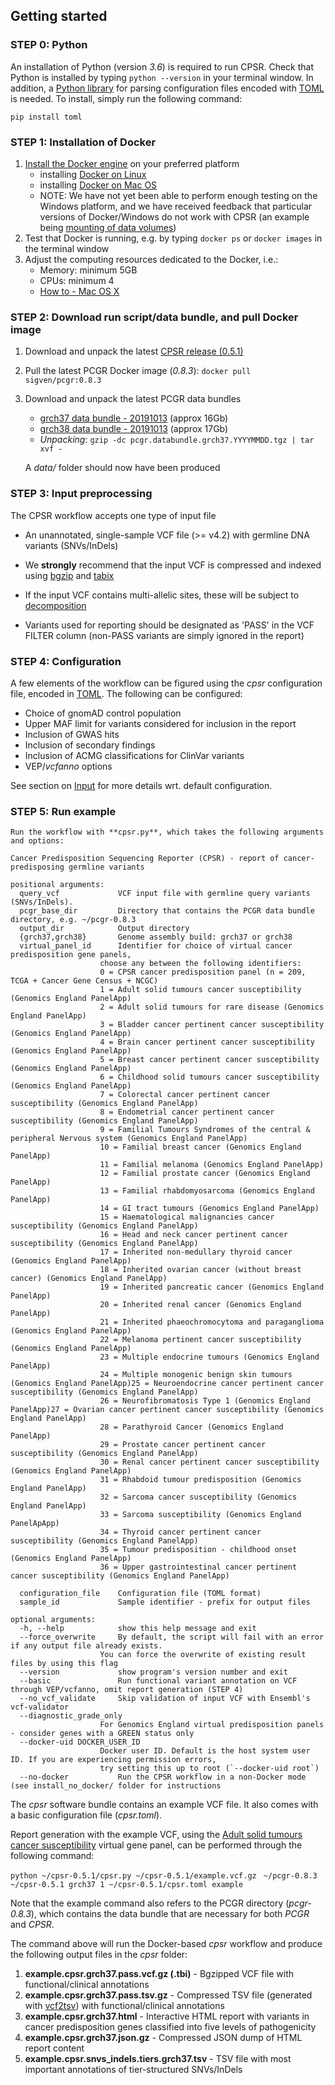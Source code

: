 ## Getting started


### STEP 0: Python

An installation of Python (version _3.6_) is required to run CPSR. Check that Python is installed by typing `python --version` in your terminal window. In addition, a [Python library](https://github.com/uiri/toml) for parsing configuration files encoded with [TOML](https://github.com/toml-lang/toml) is needed. To install, simply run the following command:

	pip install toml

### STEP 1: Installation of Docker

1. [Install the Docker engine](https://docs.docker.com/engine/installation/) on your preferred platform
	- installing [Docker on Linux](https://docs.docker.com/engine/installation/linux/)
	- installing [Docker on Mac OS](https://docs.docker.com/engine/installation/mac/)
	- NOTE: We have not yet been able to perform enough testing on the Windows platform, and we have received feedback that particular versions of Docker/Windows do not work with CPSR (an example being [mounting of data volumes](https://github.com/docker/toolbox/issues/607))
2. Test that Docker is running, e.g. by typing `docker ps` or `docker images` in the terminal window
3. Adjust the computing resources dedicated to the Docker, i.e.:
	- Memory: minimum 5GB
	- CPUs: minimum 4
	- [How to - Mac OS X](https://docs.docker.com/docker-for-mac/#advanced)

### STEP 2: Download run script/data bundle, and pull Docker image

1. Download and unpack the latest [CPSR release (0.5.1)](https://github.com/sigven/cpsr/releases/tag/v0.5.1)
2. Pull the latest PCGR Docker image (*0.8.3*): `docker pull sigven/pcgr:0.8.3`
3. Download and unpack the latest PCGR data bundles
	* [grch37 data bundle - 20191013](https://drive.google.com/open?id=17DUuy4Z_zid6YIvT8SSYqVzrpzZcoS1i) (approx 16Gb)
	* [grch38 data bundle - 20191013](https://drive.google.com/open?id=1tuKOmExGRCwte4rrP7yKogCxnq6I4fiH) (approx 17Gb)
	* *Unpacking*: `gzip -dc pcgr.databundle.grch37.YYYYMMDD.tgz | tar xvf -`

 	A _data/_ folder should now have been produced

### STEP 3: Input preprocessing

The CPSR workflow accepts one type of input file

* An unannotated, single-sample VCF file (>= v4.2) with germline DNA variants (SNVs/InDels)

* We __strongly__ recommend that the input VCF is compressed and indexed using [bgzip](http://www.htslib.org/doc/tabix.html) and [tabix](http://www.htslib.org/doc/tabix.html)
* If the input VCF contains multi-allelic sites, these will be subject to [decomposition](http://genome.sph.umich.edu/wiki/Vt#Decompose)

* Variants used for reporting should be designated as 'PASS' in the VCF FILTER column (non-PASS variants are simply ignored in the report)

### STEP 4: Configuration

A few elements of the workflow can be figured using the *cpsr* configuration file, encoded in [TOML](https://github.com/toml-lang/toml). The following can be configured:

* Choice of gnomAD control population
* Upper MAF limit for variants considered for inclusion in the report
* Inclusion of GWAS hits
* Inclusion of secondary findings
* Inclusion of ACMG classifications for ClinVar variants
* VEP/_vcfanno_ options

See section on [Input](input.html) for more details wrt. default configuration.

### STEP 5: Run example

	Run the workflow with **cpsr.py**, which takes the following arguments and options:

	Cancer Predisposition Sequencing Reporter (CPSR) - report of cancer-predisposing germline variants

	positional arguments:
	  query_vcf             VCF input file with germline query variants (SNVs/InDels).
	  pcgr_base_dir         Directory that contains the PCGR data bundle directory, e.g. ~/pcgr-0.8.3
	  output_dir            Output directory
	  {grch37,grch38}       Genome assembly build: grch37 or grch38
	  virtual_panel_id      Identifier for choice of virtual cancer predisposition gene panels,
						choose any between the following identifiers:
					    0 = CPSR cancer predisposition panel (n = 209, TCGA + Cancer Gene Census + NCGC)
					    1 = Adult solid tumours cancer susceptibility (Genomics England PanelApp)
					    2 = Adult solid tumours for rare disease (Genomics England PanelApp)
					    3 = Bladder cancer pertinent cancer susceptibility (Genomics England PanelApp)
					    4 = Brain cancer pertinent cancer susceptibility (Genomics England PanelApp)
					    5 = Breast cancer pertinent cancer susceptibility (Genomics England PanelApp)
					    6 = Childhood solid tumours cancer susceptibility (Genomics England PanelApp)
					    7 = Colorectal cancer pertinent cancer susceptibility (Genomics England PanelApp)
					    8 = Endometrial cancer pertinent cancer susceptibility (Genomics England PanelApp)
					    9 = Familial Tumours Syndromes of the central & peripheral Nervous system (Genomics England PanelApp)
					    10 = Familial breast cancer (Genomics England PanelApp)
					    11 = Familial melanoma (Genomics England PanelApp)
					    12 = Familial prostate cancer (Genomics England PanelApp)
					    13 = Familial rhabdomyosarcoma (Genomics England PanelApp)
					    14 = GI tract tumours (Genomics England PanelApp)
					    15 = Haematological malignancies cancer susceptibility (Genomics England PanelApp)
					    16 = Head and neck cancer pertinent cancer susceptibility (Genomics England PanelApp)
					    17 = Inherited non-medullary thyroid cancer (Genomics England PanelApp)
					    18 = Inherited ovarian cancer (without breast cancer) (Genomics England PanelApp)
					    19 = Inherited pancreatic cancer (Genomics England PanelApp)
					    20 = Inherited renal cancer (Genomics England PanelApp)
					    21 = Inherited phaeochromocytoma and paraganglioma (Genomics England PanelApp)
					    22 = Melanoma pertinent cancer susceptibility (Genomics England PanelApp)
					    23 = Multiple endocrine tumours (Genomics England PanelApp)
					    24 = Multiple monogenic benign skin tumours (Genomics England PanelApp)25 = Neuroendocrine cancer pertinent cancer susceptibility (Genomics England PanelApp)
					    26 = Neurofibromatosis Type 1 (Genomics England PanelApp)27 = Ovarian cancer pertinent cancer susceptibility (Genomics England PanelApp)
					    28 = Parathyroid Cancer (Genomics England PanelApp)
					    29 = Prostate cancer pertinent cancer susceptibility (Genomics England PanelApp)
					    30 = Renal cancer pertinent cancer susceptibility (Genomics England PanelApp)
					    31 = Rhabdoid tumour predisposition (Genomics England PanelApp)
					    32 = Sarcoma cancer susceptibility (Genomics England PanelApp)
					    33 = Sarcoma susceptibility (Genomics England PanelApApp)
					    34 = Thyroid cancer pertinent cancer susceptibility (Genomics England PanelApp)
					    35 = Tumour predisposition - childhood onset (Genomics England PanelApp)
					    36 = Upper gastrointestinal cancer pertinent cancer susceptibility (Genomics England PanelApp)

	  configuration_file    Configuration file (TOML format)
	  sample_id             Sample identifier - prefix for output files

	optional arguments:
	  -h, --help            show this help message and exit
	  --force_overwrite     By default, the script will fail with an error if any output file already exists.
						You can force the overwrite of existing result files by using this flag
	  --version             show program's version number and exit
	  --basic               Run functional variant annotation on VCF through VEP/vcfanno, omit report generation (STEP 4)
	  --no_vcf_validate     Skip validation of input VCF with Ensembl's vcf-validator
	  --diagnostic_grade_only
					    For Genomics England virtual predisposition panels - consider genes with a GREEN status only
	  --docker-uid DOCKER_USER_ID
					    Docker user ID. Default is the host system user ID. If you are experiencing permission errors,
						try setting this up to root (`--docker-uid root`)
	  --no-docker           Run the CPSR workflow in a non-Docker mode (see install_no_docker/ folder for instructions


The *cpsr* software bundle contains an example VCF file. It also comes with a basic configuration file (*cpsr.toml*).

Report generation with the example VCF, using the [Adult solid tumours cancer susceptibility](https://panelapp.genomicsengland.co.uk/panels/245/) virtual gene panel, can be performed through the following command:

`python ~/cpsr-0.5.1/cpsr.py ~/cpsr-0.5.1/example.vcf.gz`
` ~/pcgr-0.8.3 ~/cpsr-0.5.1 grch37 1 ~/cpsr-0.5.1/cpsr.toml example`

Note that the example command also refers to the PCGR directory (*pcgr-0.8.3*), which contains the data bundle that are necessary for both *PCGR* and *CPSR*.

The command above will run the Docker-based *cpsr* workflow and produce the following output files in the _cpsr_ folder:

  1. __example.cpsr.grch37.pass.vcf.gz (.tbi)__ - Bgzipped VCF file with functional/clinical annotations
  2. __example.cpsr.grch37.pass.tsv.gz__ - Compressed TSV file (generated with [vcf2tsv](https://github.com/sigven/vcf2tsv)) with functional/clinical annotations
  3. __example.cpsr.grch37.html__ - Interactive HTML report with variants in cancer predisposition genes classified into five levels of pathogenicity
  4. __example.cpsr.grch37.json.gz__ - Compressed JSON dump of HTML report content
  5. __example.cpsr.snvs_indels.tiers.grch37.tsv__ - TSV file with most important annotations of tier-structured SNVs/InDels
